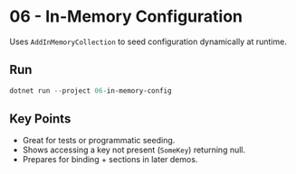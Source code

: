 # 06 - In-Memory Configuration

Uses `AddInMemoryCollection` to seed configuration dynamically at runtime.

## Run

```powershell
dotnet run --project 06-in-memory-config
```

## Key Points

- Great for tests or programmatic seeding.
- Shows accessing a key not present (`SomeKey`) returning null.
- Prepares for binding + sections in later demos.
